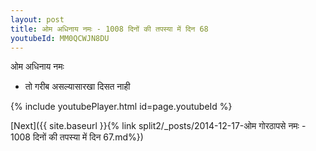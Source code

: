 ```yaml
---
layout: post
title: ओम अधिनाय नमः - 1008 दिनों की तपस्या में दिन 68
youtubeId: MM0QCWJN8DU
---
```

 
 
 ओम अधिनाय नमः  
 
 -  तो गरीब असल्यासारखा दिसत नाही 
 
  
 
  
 
 
 
 
 
 


{% include youtubePlayer.html id=page.youtubeId %}
 
[Next]({{ site.baseurl }}{% link  split2/_posts/2014-12-17-ओम गोरठापसे नमः - 1008 दिनों की तपस्या में दिन 67.md%})
 
